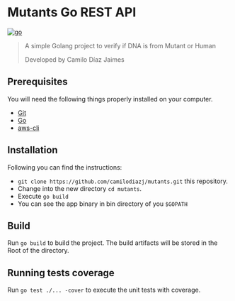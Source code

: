 # Mutants Go REST API

[![go](https://img.shields.io/badge/go-v1.13.X-cyan.svg)](https://golang.org/)

>A simple Golang project to verify if DNA is from Mutant or Human
>
>Developed by Camilo Díaz Jaimes

## Prerequisites

You will need the following things properly installed on your computer.

* [Git](http://git-scm.com/)
* [Go](https://golang.org/)
* [aws-cli](https://aws.amazon.com/es/cli/)

## Installation

Following you can find the instructions:

* `git clone https://github.com/camilodiazj/mutants.git` this repository.
* Change into the new directory `cd mutants`.
* Execute `go build`
* You can see the app binary in bin directory of you `$GOPATH`

## Build

Run `go build` to build the project. The build artifacts will be stored in the Root of the directory.

## Running tests coverage

Run `go test ./... -cover` to execute the unit tests with coverage.
